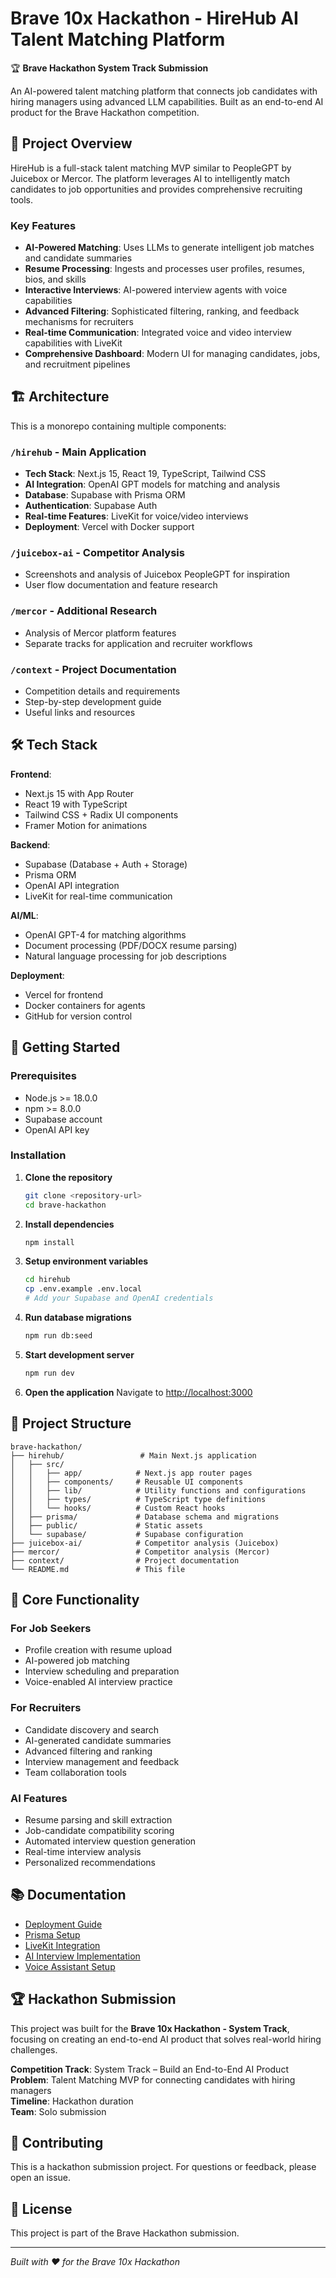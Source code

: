 # Brave 10x Hackathon - HireHub AI Talent Matching Platform

🏆 **Brave Hackathon System Track Submission**

An AI-powered talent matching platform that connects job candidates with hiring managers using advanced LLM capabilities. Built as an end-to-end AI product for the Brave Hackathon competition.

## 🚀 Project Overview

HireHub is a full-stack talent matching MVP similar to PeopleGPT by Juicebox or Mercor. The platform leverages AI to intelligently match candidates to job opportunities and provides comprehensive recruiting tools.

### Key Features

- **AI-Powered Matching**: Uses LLMs to generate intelligent job matches and candidate summaries
- **Resume Processing**: Ingests and processes user profiles, resumes, bios, and skills
- **Interactive Interviews**: AI-powered interview agents with voice capabilities
- **Advanced Filtering**: Sophisticated filtering, ranking, and feedback mechanisms for recruiters
- **Real-time Communication**: Integrated voice and video interview capabilities with LiveKit
- **Comprehensive Dashboard**: Modern UI for managing candidates, jobs, and recruitment pipelines

## 🏗️ Architecture

This is a monorepo containing multiple components:

### `/hirehub` - Main Application
- **Tech Stack**: Next.js 15, React 19, TypeScript, Tailwind CSS
- **AI Integration**: OpenAI GPT models for matching and analysis
- **Database**: Supabase with Prisma ORM
- **Authentication**: Supabase Auth
- **Real-time Features**: LiveKit for voice/video interviews
- **Deployment**: Vercel with Docker support

### `/juicebox-ai` - Competitor Analysis
- Screenshots and analysis of Juicebox PeopleGPT for inspiration
- User flow documentation and feature research

### `/mercor` - Additional Research
- Analysis of Mercor platform features
- Separate tracks for application and recruiter workflows

### `/context` - Project Documentation
- Competition details and requirements
- Step-by-step development guide
- Useful links and resources

## 🛠️ Tech Stack

**Frontend**:
- Next.js 15 with App Router
- React 19 with TypeScript
- Tailwind CSS + Radix UI components
- Framer Motion for animations

**Backend**:
- Supabase (Database + Auth + Storage)
- Prisma ORM
- OpenAI API integration
- LiveKit for real-time communication

**AI/ML**:
- OpenAI GPT-4 for matching algorithms
- Document processing (PDF/DOCX resume parsing)
- Natural language processing for job descriptions

**Deployment**:
- Vercel for frontend
- Docker containers for agents
- GitHub for version control

## 🚀 Getting Started

### Prerequisites
- Node.js >= 18.0.0
- npm >= 8.0.0
- Supabase account
- OpenAI API key

### Installation

1. **Clone the repository**
   ```bash
   git clone <repository-url>
   cd brave-hackathon
   ```

2. **Install dependencies**
   ```bash
   npm install
   ```

3. **Setup environment variables**
   ```bash
   cd hirehub
   cp .env.example .env.local
   # Add your Supabase and OpenAI credentials
   ```

4. **Run database migrations**
   ```bash
   npm run db:seed
   ```

5. **Start development server**
   ```bash
   npm run dev
   ```

6. **Open the application**
   Navigate to [http://localhost:3000](http://localhost:3000)

## 📁 Project Structure

```
brave-hackathon/
├── hirehub/                 # Main Next.js application
│   ├── src/
│   │   ├── app/            # Next.js app router pages
│   │   ├── components/     # Reusable UI components
│   │   ├── lib/            # Utility functions and configurations
│   │   ├── types/          # TypeScript type definitions
│   │   └── hooks/          # Custom React hooks
│   ├── prisma/             # Database schema and migrations
│   ├── public/             # Static assets
│   └── supabase/           # Supabase configuration
├── juicebox-ai/            # Competitor analysis (Juicebox)
├── mercor/                 # Competitor analysis (Mercor)
├── context/                # Project documentation
└── README.md               # This file
```

## 🎯 Core Functionality

### For Job Seekers
- Profile creation with resume upload
- AI-powered job matching
- Interview scheduling and preparation
- Voice-enabled AI interview practice

### For Recruiters
- Candidate discovery and search
- AI-generated candidate summaries
- Advanced filtering and ranking
- Interview management and feedback
- Team collaboration tools

### AI Features
- Resume parsing and skill extraction
- Job-candidate compatibility scoring
- Automated interview question generation
- Real-time interview analysis
- Personalized recommendations

## 📚 Documentation

- [Deployment Guide](hirehub/DEPLOYMENT_GUIDE.md)
- [Prisma Setup](hirehub/README-PRISMA.md)
- [LiveKit Integration](hirehub/LiveKit-Integration-Guide.md)
- [AI Interview Implementation](hirehub/AI_INTERVIEW_IMPLEMENTATION.md)
- [Voice Assistant Setup](hirehub/Voice-Assistant-Setup.md)

## 🏆 Hackathon Submission

This project was built for the **Brave 10x Hackathon - System Track**, focusing on creating an end-to-end AI product that solves real-world hiring challenges.

**Competition Track**: System Track – Build an End-to-End AI Product  
**Problem**: Talent Matching MVP for connecting candidates with hiring managers  
**Timeline**: Hackathon duration  
**Team**: Solo submission

## 🤝 Contributing

This is a hackathon submission project. For questions or feedback, please open an issue.

## 📄 License

This project is part of the Brave Hackathon submission.

---

*Built with ❤️ for the Brave 10x Hackathon*